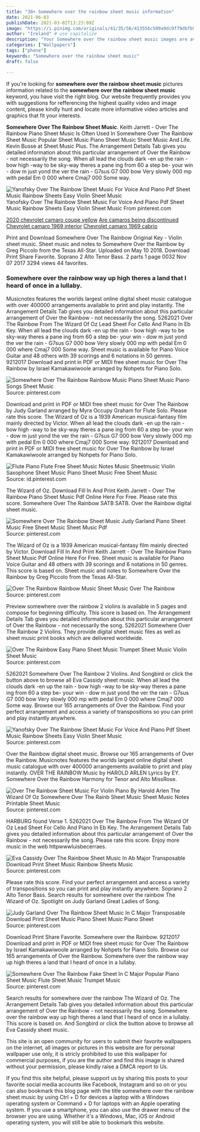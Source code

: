 ```yaml
---
title: "38+ Somewhere over the rainbow sheet music information"
date: 2021-06-03
publishDate: 2021-03-02T13:23:09Z
image: "https://i.pinimg.com/originals/41/35/56/413556c509a9dc9f79dbfb9e56eac8c3.jpg"
author: "Ireland" # use capitalize
description: "Your Somewhere over the rainbow sheet music images are available. Somewhere over the rainbow sheet music are a topic that is being searched for and liked by netizens now. You can Find and Download the Somewhere over the rainbow sheet music files here. Download all royalty-free vectors."
categories: ["Wallpapers"]
tags: ["phone"]
keywords: "Somewhere over the rainbow sheet music"
draft: false

---
```


If you're looking for **somewhere over the rainbow sheet music** pictures information related to the **somewhere over the rainbow sheet music** keyword, you have visit the right  blog.  Our website frequently  provides you with  suggestions  for refferencing  the highest  quality video and image  content, please kindly hunt and locate more informative video articles and graphics  that fit your interests.

**Somewhere Over The Rainbow Sheet Music**. Keith Jarrett - Over The Rainbow Piano Sheet Music Is Often Used In Somewhere Over The Rainbow Sheet Music Popular Sheet Music Piano Sheet Music Sheet Music And Life. Kevin Busse at Sheet Music Plus. The Arrangement Details Tab gives you detailed information about this particular arrangement of Over the Rainbow - not necessarily the song. When all lead the clouds dark -en up the rain - bow high -way to be sky-way theres a pane ing from 60 a step be- your win - dow m just yond the ver the rain - G7sus G7 000 bow Very slowly 000 mp with pedal Em 0 000 where Cmaj7 000 Some way.

![Yanofsky Over The Rainbow Sheet Music For Voice And Piano Pdf Sheet Music Rainbow Sheets Easy Violin Sheet Music](https://i.pinimg.com/originals/fb/55/3c/fb553ce19ccbcd4e3c48f12c1aa72a13.png "Yanofsky Over The Rainbow Sheet Music For Voice And Piano Pdf Sheet Music Rainbow Sheets Easy Violin Sheet Music")
Yanofsky Over The Rainbow Sheet Music For Voice And Piano Pdf Sheet Music Rainbow Sheets Easy Violin Sheet Music From pinterest.com

[2020 chevrolet camaro coupe yellow](/2020-chevrolet-camaro-coupe-yellow/)
[Are camaros being discontinued](/are-camaros-being-discontinued/)
[Chevrolet camaro 1969 interior](/chevrolet-camaro-1969-interior/)
[Chevrolet camaro 1969 cabrio](/chevrolet-camaro-1969-cabrio/)

Print and Download Somewhere Over The Rainbow Original Key - Violin sheet music. Sheet music and notes to Somewhere Over the Rainbow by Greg Piccolo from the Texas All-Star. Uploaded on May 10 2018. Download Print Share Favorite. Soprano 2 Alto Tenor Bass. 2 parts 1 page 0032 Nov 07 2017 3294 views 44 favorites.

### Somewhere over the rainbow way up high theres a land that I heard of once in a lullaby.

Musicnotes features the worlds largest online digital sheet music catalogue with over 400000 arrangements available to print and play instantly. The Arrangement Details Tab gives you detailed information about this particular arrangement of Over the Rainbow - not necessarily the song. 5262021 Over The Rainbow From The Wizard Of Oz Lead Sheet For Cello And Piano In Eb Key. When all lead the clouds dark -en up the rain - bow high -way to be sky-way theres a pane ing from 60 a step be- your win - dow m just yond the ver the rain - G7sus G7 000 bow Very slowly 000 mp with pedal Em 0 000 where Cmaj7 000 Some way. Sheet music is available for Piano Voice Guitar and 48 others with 39 scorings and 6 notations in 50 genres. 9212017 Download and print in PDF or MIDI free sheet music for Over The Rainbow by Israel Kamakawiwoole arranged by Nohpets for Piano Solo.


![Somewhere Over The Rainbow Rainbow Music Piano Sheet Music Piano Songs Sheet Music](https://i.pinimg.com/originals/71/8f/ba/718fba108176a0a219fae3321cfdec20.jpg "Somewhere Over The Rainbow Rainbow Music Piano Sheet Music Piano Songs Sheet Music")
Source: pinterest.com

Download and print in PDF or MIDI free sheet music for Over The Rainbow by Judy Garland arranged by Myra Occupy Graham for Flute Solo. Please rate this score. The Wizard of Oz is a 1939 American musical-fantasy film mainly directed by Victor. When all lead the clouds dark -en up the rain - bow high -way to be sky-way theres a pane ing from 60 a step be- your win - dow m just yond the ver the rain - G7sus G7 000 bow Very slowly 000 mp with pedal Em 0 000 where Cmaj7 000 Some way. 9212017 Download and print in PDF or MIDI free sheet music for Over The Rainbow by Israel Kamakawiwoole arranged by Nohpets for Piano Solo.

![Flute Piano Flute Free Sheet Music Notes Music Sheetmusic Violin Saxophone Sheet Music Piano Sheet Music Free Sheet Music](https://i.pinimg.com/originals/de/fc/c0/defcc03d02636e1bf4a73243dc714d91.jpg "Flute Piano Flute Free Sheet Music Notes Music Sheetmusic Violin Saxophone Sheet Music Piano Sheet Music Free Sheet Music")
Source: id.pinterest.com

The Wizard of Oz. Download Fill In And Print Keith Jarrett - Over The Rainbow Piano Sheet Music Pdf Online Here For Free. Please rate this score. Somewhere Over The Rainbow SATB SATB. Over the Rainbow digital sheet music.

![Somewhere Over The Rainbow Sheet Music Judy Garland Piano Sheet Music Free Sheet Music Sheet Music Pdf](https://i.pinimg.com/originals/25/ec/06/25ec0620cbd7d9a5d4a48a0ef4df5dc8.png "Somewhere Over The Rainbow Sheet Music Judy Garland Piano Sheet Music Free Sheet Music Sheet Music Pdf")
Source: pinterest.com

The Wizard of Oz is a 1939 American musical-fantasy film mainly directed by Victor. Download Fill In And Print Keith Jarrett - Over The Rainbow Piano Sheet Music Pdf Online Here For Free. Sheet music is available for Piano Voice Guitar and 48 others with 39 scorings and 6 notations in 50 genres. This score is based on. Sheet music and notes to Somewhere Over the Rainbow by Greg Piccolo from the Texas All-Star.

![Over The Rainbow Rainbow Music Sheet Music Over The Rainbow](https://i.pinimg.com/originals/55/f0/97/55f097c04cd46a0753346f97162ad07a.png "Over The Rainbow Rainbow Music Sheet Music Over The Rainbow")
Source: pinterest.com

Preview somewhere over the rainbow 2 violins is available in 5 pages and compose for beginning difficulty. This score is based on. The Arrangement Details Tab gives you detailed information about this particular arrangement of Over the Rainbow - not necessarily the song. 5262021 Somewhere Over The Rainbow 2 Violins. They provide digital sheet music files as well as sheet music print books which are delivered worldwide.

![Over The Rainbow Easy Piano Sheet Music Trumpet Sheet Music Violin Sheet Music](https://i.pinimg.com/originals/8a/f6/bc/8af6bc71f279a5c7e0d4b168fa4d2af1.jpg "Over The Rainbow Easy Piano Sheet Music Trumpet Sheet Music Violin Sheet Music")
Source: pinterest.com

5262021 Somewhere Over The Rainbow 2 Violins. And Songbird or click the button above to browse all Eva Cassidy sheet music. When all lead the clouds dark -en up the rain - bow high -way to be sky-way theres a pane ing from 60 a step be- your win - dow m just yond the ver the rain - G7sus G7 000 bow Very slowly 000 mp with pedal Em 0 000 where Cmaj7 000 Some way. Browse our 165 arrangements of Over the Rainbow. Find your perfect arrangement and access a variety of transpositions so you can print and play instantly anywhere.

![Yanofsky Over The Rainbow Sheet Music For Voice And Piano Pdf Sheet Music Rainbow Sheets Easy Violin Sheet Music](https://i.pinimg.com/originals/fb/55/3c/fb553ce19ccbcd4e3c48f12c1aa72a13.png "Yanofsky Over The Rainbow Sheet Music For Voice And Piano Pdf Sheet Music Rainbow Sheets Easy Violin Sheet Music")
Source: pinterest.com

Over the Rainbow digital sheet music. Browse our 165 arrangements of Over the Rainbow. Musicnotes features the worlds largest online digital sheet music catalogue with over 400000 arrangements available to print and play instantly. OVER THE RAINBOW Music by HAROLD ARLEN Lyrics by EY. Somewhere Over the Rainbow Harmony for Tenor and Alto MissRose.

![Over The Rainbow Sheet Music For Violin Piano By Harold Arlen The Wizard Of Oz Somewhere Over The Rainb Sheet Music Sheet Music Notes Printable Sheet Music](https://i.pinimg.com/736x/e6/10/24/e61024097f47d40a87877bfd04bc4ac2.jpg "Over The Rainbow Sheet Music For Violin Piano By Harold Arlen The Wizard Of Oz Somewhere Over The Rainb Sheet Music Sheet Music Notes Printable Sheet Music")
Source: pinterest.com

HARBURG found Verse 1. 5262021 Over The Rainbow From The Wizard Of Oz Lead Sheet For Cello And Piano In Eb Key. The Arrangement Details Tab gives you detailed information about this particular arrangement of Over the Rainbow - not necessarily the song. Please rate this score. Enjoy more music in the web httpwwwluisbecerraes.

![Eva Cassidy Over The Rainbow Sheet Music In Ab Major Transposable Download Print Sheet Music Rainbow Sheets Music](https://i.pinimg.com/originals/c5/9a/f9/c59af9a5ffb617c9cb6f7401c863005c.gif "Eva Cassidy Over The Rainbow Sheet Music In Ab Major Transposable Download Print Sheet Music Rainbow Sheets Music")
Source: pinterest.com

Please rate this score. Find your perfect arrangement and access a variety of transpositions so you can print and play instantly anywhere. Soprano 2 Alto Tenor Bass. Search results for somewhere over the rainbow The Wizard of Oz. Spotlight on Judy Garland Great Ladies of Song.

![Judy Garland Over The Rainbow Sheet Music In C Major Transposable Download Print Sheet Music Piano Sheet Music Piano Sheet](https://i.pinimg.com/originals/d7/ed/e7/d7ede74a50717826f8b2413dea06e239.gif "Judy Garland Over The Rainbow Sheet Music In C Major Transposable Download Print Sheet Music Piano Sheet Music Piano Sheet")
Source: pinterest.com

Download Print Share Favorite. Somewhere over the Rainbow. 9212017 Download and print in PDF or MIDI free sheet music for Over The Rainbow by Israel Kamakawiwoole arranged by Nohpets for Piano Solo. Browse our 165 arrangements of Over the Rainbow. Somewhere over the rainbow way up high theres a land that I heard of once in a lullaby.

![Somewhere Over The Rainbow Fake Sheet In C Major Popular Piano Sheet Music Flute Sheet Music Trumpet Music](https://i.pinimg.com/originals/41/35/56/413556c509a9dc9f79dbfb9e56eac8c3.jpg "Somewhere Over The Rainbow Fake Sheet In C Major Popular Piano Sheet Music Flute Sheet Music Trumpet Music")
Source: pinterest.com

Search results for somewhere over the rainbow The Wizard of Oz. The Arrangement Details Tab gives you detailed information about this particular arrangement of Over the Rainbow - not necessarily the song. Somewhere over the rainbow way up high theres a land that I heard of once in a lullaby. This score is based on. And Songbird or click the button above to browse all Eva Cassidy sheet music.

This site is an open community for users to submit their favorite wallpapers on the internet, all images or pictures in this website are for personal wallpaper use only, it is stricly prohibited to use this wallpaper for commercial purposes, if you are the author and find this image is shared without your permission, please kindly raise a DMCA report to Us.

If you find this site helpful, please support us by sharing this posts to your favorite social media accounts like Facebook, Instagram and so on or you can also bookmark this blog page with the title somewhere over the rainbow sheet music by using Ctrl + D for devices a laptop with a Windows operating system or Command + D for laptops with an Apple operating system. If you use a smartphone, you can also use the drawer menu of the browser you are using. Whether it's a Windows, Mac, iOS or Android operating system, you will still be able to bookmark this website.

